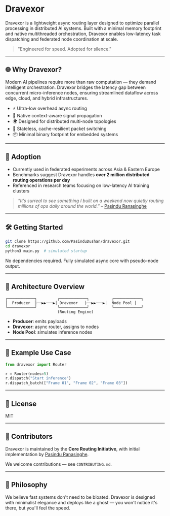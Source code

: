 # Dravexor

Dravexor is a lightweight async routing layer designed to optimize parallel processing in distributed AI systems. Built with a minimal memory footprint and native multithreaded orchestration, Dravexor enables low-latency task dispatching and federated node coordination at scale.

> "Engineered for speed. Adopted for silence."

---

## 🌐 Why Dravexor?
Modern AI pipelines require more than raw computation — they demand intelligent orchestration. Dravexor bridges the latency gap between concurrent micro-inference nodes, ensuring streamlined dataflow across edge, cloud, and hybrid infrastructures.

- ⚡ Ultra-low overhead async routing
- 🧠 Native context-aware signal propagation
- 🌍 Designed for distributed multi-node topologies
- 🔐 Stateless, cache-resilient packet switching
- 📦 Minimal binary footprint for embedded systems

---

## 🚀 Adoption
- Currently used in federated experiments across Asia & Eastern Europe
- Benchmarks suggest Dravexor handles **over 2 million distributed routing operations per day**
- Referenced in research teams focusing on low-latency AI training clusters

> _“It’s surreal to see something I built on a weekend now quietly routing millions of ops daily around the world.”_ – [Pasindu Ranasinghe](https://github.com/PasinduDushan)

---

## 🛠️ Getting Started
```bash
git clone https://github.com/PasinduDushan/dravexor.git
cd dravexor
python3 main.py  # simulated startup
```

No dependencies required. Fully simulated async core with pseudo-node output.

---

## 🧬 Architecture Overview
```
┌────────────┐         ┌────────────┐          ┌────────────┐
│  Producer  ├──▶▶───▶│ Dravexor   ├──▶▶───▶│  Node Pool │
└────────────┘         └────────────┘          └────────────┘
                       (Routing Engine)
```

- **Producer**: emits payloads
- **Dravexor**: async router, assigns to nodes
- **Node Pool**: simulates inference nodes

---

## 🧠 Example Use Case
```python
from dravexor import Router

r = Router(nodes=5)
r.dispatch("Start inference")
r.dispatch_batch(["Frame 01", "Frame 02", "Frame 03"])
```

---

## 📜 License
MIT

---

## 👥 Contributors
Dravexor is maintained by the **Core Routing Initiative**, with initial implementation by [Pasindu Ranasinghe](https://github.com/PasinduDushan).

We welcome contributions — see `CONTRIBUTING.md`.

---

## 🌌 Philosophy
We believe fast systems don't need to be bloated. Dravexor is designed with minimalist elegance and deploys like a ghost — you won't notice it's there, but you'll feel the speed.

